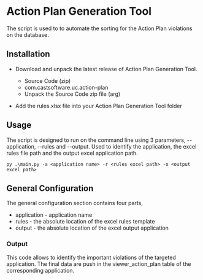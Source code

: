 # Action Plan Generation Tool

The script is used to to automate the sorting for the Action Plan violations on the database.   

## Installation

* Download and unpack the latest release of Action Plan Generation Tool.
    * Source Code (zip)
    * com.castsoftware.uc.action-plan
    * Unpack the Source Code zip file (arg)

* Add the rules.xlsx file into your Action Plan Generation Tool folder

  
## Usage
The script is designed to run on the command line using 3 parameters, --application, --rules and --output. Used to identify the application, the excel rules file path and the output excel application path.

    py .\main.py -a <application name> -r <rules excel path> -o <output excel path>

## General Configuration
The general configuration section contains four parts,  
* application - application name
* rules - the absolute location of the excel rules template
* output - the absolute location of the excel output application 

### Output 

This code allows to identify the important violations of the targeted application. The final data are push in the viewer_action_plan table of the corresponding application.
   
